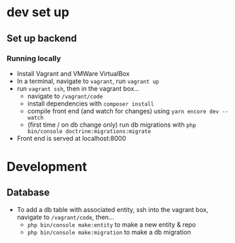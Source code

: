 # dev set up
## Set up backend

### Running locally
* Install Vagrant and VMWare VirtualBox
* In a terminal, navigate to `vagrant`, run `vagrant up`
* run `vagrant ssh`, then in the vagrant box...
    * navigate to `/vagrant/code`
    * install dependencies with `composer install`
    * compile front end (and watch for changes) using `yarn encore dev --watch`
    * (first time / on db change only) run db migrations with `php bin/console doctrine:migrations:migrate`
* Front end is served at localhost:8000

# Development
## Database
* To add a db table with associated entity, ssh into the vagrant box, navigate to `/vagrant/code`, then...
    * `php bin/console make:entity` to make a new entity & repo
    * `php bin/console make:migration` to make a db migration